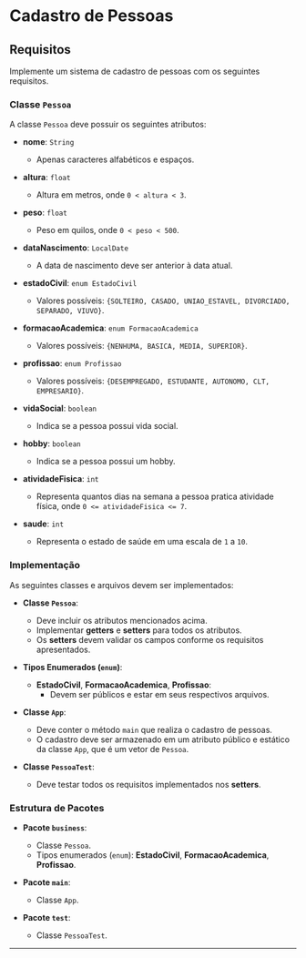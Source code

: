 # Cadastro de Pessoas 

## Requisitos

Implemente um sistema de cadastro de pessoas com os seguintes requisitos.

### Classe `Pessoa`

A classe `Pessoa` deve possuir os seguintes atributos:

- **nome**: `String`  
  - Apenas caracteres alfabéticos e espaços.
  
- **altura**: `float`  
  - Altura em metros, onde `0 < altura < 3`.
  
- **peso**: `float`  
  - Peso em quilos, onde `0 < peso < 500`.
  
- **dataNascimento**: `LocalDate`  
  - A data de nascimento deve ser anterior à data atual.
  
- **estadoCivil**: `enum EstadoCivil`  
  - Valores possíveis: `{SOLTEIRO, CASADO, UNIAO_ESTAVEL, DIVORCIADO, SEPARADO, VIUVO}`.
  
- **formacaoAcademica**: `enum FormacaoAcademica`  
  - Valores possíveis: `{NENHUMA, BASICA, MEDIA, SUPERIOR}`.
  
- **profissao**: `enum Profissao`  
  - Valores possíveis: `{DESEMPREGADO, ESTUDANTE, AUTONOMO, CLT, EMPRESARIO}`.
  
- **vidaSocial**: `boolean`  
  - Indica se a pessoa possui vida social.
  
- **hobby**: `boolean`  
  - Indica se a pessoa possui um hobby.
  
- **atividadeFisica**: `int`  
  - Representa quantos dias na semana a pessoa pratica atividade física, onde `0 <= atividadeFisica <= 7`.
  
- **saude**: `int`  
  - Representa o estado de saúde em uma escala de `1` a `10`.

### Implementação

As seguintes classes e arquivos devem ser implementados:

- **Classe `Pessoa`**:
  - Deve incluir os atributos mencionados acima.
  - Implementar **getters** e **setters** para todos os atributos.
  - Os **setters** devem validar os campos conforme os requisitos apresentados.

- **Tipos Enumerados (`enum`)**:
  - **EstadoCivil**, **FormacaoAcademica**, **Profissao**:
    - Devem ser públicos e estar em seus respectivos arquivos.

- **Classe `App`**:
  - Deve conter o método `main` que realiza o cadastro de pessoas.
  - O cadastro deve ser armazenado em um atributo público e estático da classe `App`, que é um vetor de `Pessoa`.

- **Classe `PessoaTest`**:
  - Deve testar todos os requisitos implementados nos **setters**.

### Estrutura de Pacotes

- **Pacote `business`**:
  - Classe `Pessoa`.
  - Tipos enumerados (`enum`): **EstadoCivil**, **FormacaoAcademica**, **Profissao**.
  
- **Pacote `main`**:
  - Classe `App`.
  
- **Pacote `test`**:
  - Classe `PessoaTest`.

--- 